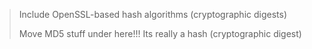 >	Include OpenSSL-based hash algorithms (cryptographic digests)
>
>	Move	MD5 stuff under here!!! Its really a hash (cryptographic digest)